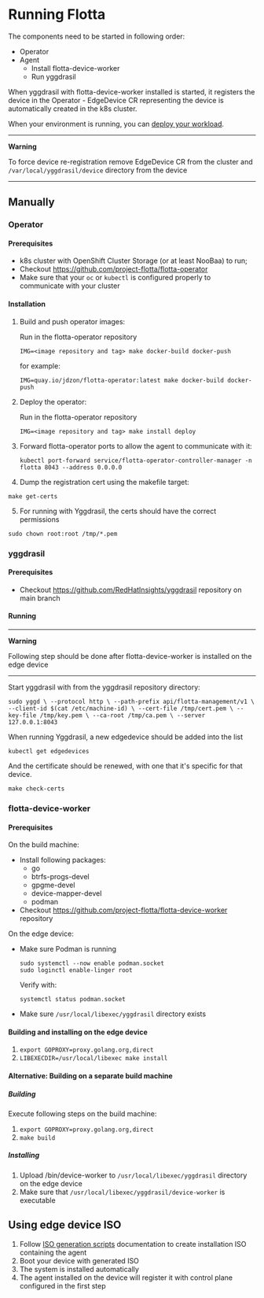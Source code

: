 # Running Flotta

The components need to be started in following order:
 - Operator
 - Agent
   - Install flotta-device-worker
   - Run yggdrasil

When yggdrasil with flotta-device-worker installed is started, it registers the device in the Operator -  EdgeDevice CR representing the device is automatically created in the k8s cluster.

When your environment is running, you can [deploy your workload](deploying-workloads.md).

---
**Warning** 

To force device re-registration remove EdgeDevice CR from the cluster and `/var/local/yggdrasil/device` directory from the device

---

## Manually

### Operator

#### Prerequisites

 - k8s cluster with OpenShift Cluster Storage (or at least NooBaa) to run;
 - Checkout https://github.com/project-flotta/flotta-operator
 - Make sure that your `oc` or `kubectl` is configured properly to communicate with your cluster

#### Installation

1. Build and push operator images:
   
   Run in the flotta-operator repository
   
   `IMG=<image repository and tag> make docker-build docker-push`

    for example:

   `IMG=quay.io/jdzon/flotta-operator:latest make docker-build docker-push`
2. Deploy the operator:

   Run in the flotta-operator repository
 
   `IMG=<image repository and tag> make install deploy`
3. Forward flotta-operator ports to allow the agent to communicate with it:
 
   `kubectl port-forward service/flotta-operator-controller-manager -n flotta 8043 --address 0.0.0.0`

4. Dump the registration cert using the makefile target:

```
make get-certs
```

5. For running with Yggdrasil, the certs should have the correct permissions
```
sudo chown root:root /tmp/*.pem
```


### yggdrasil

#### Prerequisites

- Checkout https://github.com/RedHatInsights/yggdrasil repository on main branch

#### Running

---
**Warning**

Following step should be done after flotta-device-worker is installed on the edge device

---

Start yggdrasil with from the yggdrasil repository directory:

`
sudo yggd \
  --protocol http \
  --path-prefix api/flotta-management/v1 \
  --client-id $(cat /etc/machine-id) \
  --cert-file /tmp/cert.pem \
  --key-file /tmp/key.pem \
  --ca-root /tmp/ca.pem \
  --server 127.0.0.1:8043
`

When running Yggdrasil, a new edgedevice should be added into the list

```
kubectl get edgedevices
```

And the certificate should be renewed, with one that it's specific for that
device.

```
make check-certs
```


### flotta-device-worker

#### Prerequisites

On the build machine:

- Install following packages:
  - go 
  - btrfs-progs-devel
  - gpgme-devel
  - device-mapper-devel
  - podman
- Checkout https://github.com/project-flotta/flotta-device-worker repository 

On the edge device:
 
- Make sure Podman is running
  ```shell
  sudo systemctl --now enable podman.socket
  sudo loginctl enable-linger root
  ```

  Verify with:
  ```shell
  systemctl status podman.socket
  ```
- Make sure `/usr/local/libexec/yggdrasil` directory exists


#### Building and installing on the edge device

1. `export GOPROXY=proxy.golang.org,direct`
2. `LIBEXECDIR=/usr/local/libexec make install`

#### Alternative: Building on a separate build machine

##### Building
Execute following steps on the build machine:

1. `export GOPROXY=proxy.golang.org,direct`
2. `make build`

##### Installing 

1. Upload <flotta-device-worker repo dir>/bin/device-worker to `/usr/local/libexec/yggdrasil` directory on the edge device
2. Make sure that `/usr/local/libexec/yggdrasil/device-worker` is executable




## Using edge device ISO

1. Follow [ISO generation scripts](https://github.com/ydayagi/r4e) documentation to create installation ISO containing the agent
2. Boot your device with generated ISO
3. The system is installed automatically
4. The agent installed on the device will register it with control plane configured in the first step
